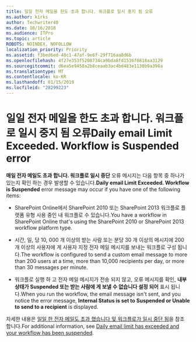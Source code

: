 ```yaml
---
title: 일일 전자 메일을 한도 초과 합니다. 워크플로 일시 중지 됨 오류
ms.author: kirks
author: Techwriter40
ms.date: 10/16/2018
ms.audience: ITPro
ms.topic: article
ROBOTS: NOINDEX, NOFOLLOW
localization_priority: Priority
ms.assetid: f3bed6ed-48c1-47af-9e6f-29f716aa8d6b
ms.openlocfilehash: 4f27e353f5208734ca9bda8fd1516f6818aa3129
ms.sourcegitcommit: d6ea5e9458a2b8ceaab3ac4bd483e1130b9a398a
ms.translationtype: MT
ms.contentlocale: ko-KR
ms.lasthandoff: 01/15/2019
ms.locfileid: "28299223"
---
```

# <a name="daily-email-limit-exceeded-workflow-is-suspended-error"></a><span data-ttu-id="b1111-p102">일일 전자 메일을 한도 초과 합니다. 워크플로 일시 중지 됨 오류</span><span class="sxs-lookup"><span data-stu-id="b1111-p102">Daily email Limit Exceeded. Workflow is Suspended error</span></span>

 <span data-ttu-id="b1111-105">**매일 전자 메일도 초과 합니다. 워크플로 일시 중단** 오류 메시지는 다음 항목 중 하나가 있는지 확인 하는 경우 발생할 수 있습니다.</span><span class="sxs-lookup"><span data-stu-id="b1111-105">**Daily email Limit Exceeded. Workflow is Suspended** error message may occur if you have one of the following items:</span></span> 
  
- <span data-ttu-id="b1111-106">SharePoint Online에서 SharePoint 2010 또는 SharePoint 2013 워크플로 플랫폼 유형 사용 중인 내 워크플로 수 있습니다.</span><span class="sxs-lookup"><span data-stu-id="b1111-106">You have a workflow in SharePoint Online that's using the SharePoint 2010 or SharePoint 2013 workflow platform type.</span></span>
    
- <span data-ttu-id="b1111-107">시간, 일, 당 10, 000 개 이상의 받는 사람 또는 분당 30 개 이상의 메시지에 200 개 이상의 사용자에 게 사용자 지정 전자 메일 메시지를 보내는 워크플로 구성 됩니다.</span><span class="sxs-lookup"><span data-stu-id="b1111-107">The workflow is configured to send a custom email message to more than 200 users at a time, more than 10,000 recipients per day, or more than 30 messages per minute.</span></span>
    
- <span data-ttu-id="b1111-108">워크플로 실행 하 고 전자 메일 메시지가 전송 되지 않고, 오류 메시지를 확인, **내부 상태가 Suspended 또는 받는 사람에 게 보낼 수 없습니다 설정 되어** 표시 됩니다.</span><span class="sxs-lookup"><span data-stu-id="b1111-108">When you run the workflow, the email message isn't sent, and you notice the error message, **Internal Status is set to Suspended or Unable to send to a recipient** is displayed.</span></span> 
    
<span data-ttu-id="b1111-109">자세한 내용은 [일일 한 전자 메일도 초과 했습니다 및 워크플로가 일시 중단 됨](https://go.microsoft.com/fwlink/?Linkid=2031137)을 참조 합니다.</span><span class="sxs-lookup"><span data-stu-id="b1111-109">For additional information, see [Daily email limit has exceeded and your workflow has been suspended](https://go.microsoft.com/fwlink/?Linkid=2031137).</span></span>
  
